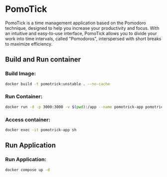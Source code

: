 # PomoTick
PomoTick is a time management application based on the Pomodoro technique, designed to help you increase your productivity and focus. With an intuitive and easy-to-use interface, PomoTick allows you to divide your work into time intervals, called "Pomodoros", interspersed with short breaks to maximize efficiency.

## Build and Run container
### Build Image:
```bash
docker build -t pomotrick:unstable . --no-cache
```
### Run Container:
```bash
docker run -d -p 3000:3000 -v $(pwd):/app --name pomotrick-app pomotrick:unstable
```
### Access container:
```bash
docker exec -it pomotrick-app sh 
```

## Run Application
### Run Application:
```bash
docker compose up -d
```